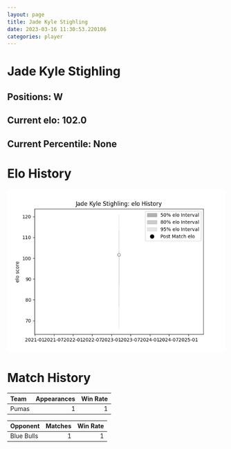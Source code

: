 ```yaml
---  
layout: page  
title: Jade Kyle Stighling  
date: 2023-03-16 11:30:53.220106  
categories: player  
---
```

# Jade Kyle Stighling

## Positions: W

## Current elo: 102.0

## Current Percentile: None

# Elo History


![elo history](history_JadeKyleStighling.png)
# Match History


| Team   |   Appearances |   Win Rate |
|:-------|--------------:|-----------:|
| Pumas  |             1 |          1 |

| Opponent   |   Matches |   Win Rate |
|:-----------|----------:|-----------:|
| Blue Bulls |         1 |          1 |